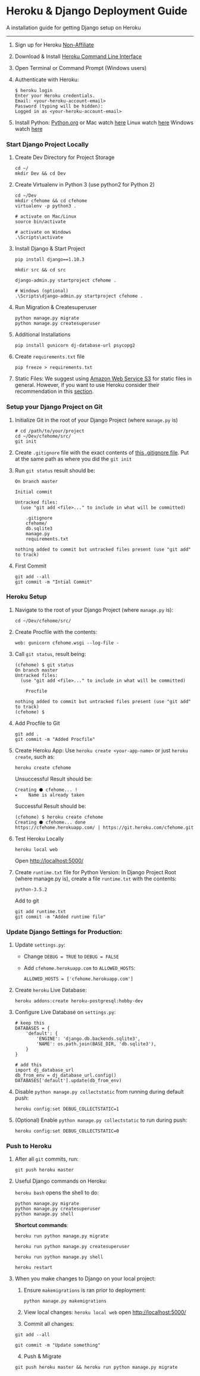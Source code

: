 # Heroku & Django Deployment Guide

A installation guide for getting Django setup on Heroku

----------

1. Sign up for Heroku [Non-Affiliate](http://www.kirr.co/9e88gh/)

2. Download & Install [Heroku Command Line Interface](http://cli.heroku.com)

3. Open Terminal or Command Prompt (Windows users)

4. Authenticate with Heroku:
    ```
    $ heroku login
    Enter your Heroku credentials.
    Email: <your-heroku-account-email>
    Password (typing will be hidden): 
    Logged in as <your-heroku-account-email>
    ```

5. Install Python:
    [Python.org](http://www.kirr.co/52lk1y/)
    or
    Mac watch [here](http://www.kirr.co/a9u645/)
    Linux watch [here](http://www.kirr.co/yoywdh/)
    Windows watch [here](http://www.kirr.co/xeaocj/)

### Start Django Project Locally
1. Create Dev Directory for Project Storage
    ```
    cd ~/
    mkdir Dev && cd Dev
    ```

2. Create Virtualenv in Python 3 (use python2 for Python 2)
    ```
    cd ~/Dev
    mkdir cfehome && cd cfehome
    virtualenv -p python3 .

    # activate on Mac/Linux
    source bin/activate

    # activate on Windows
    .\Scripts\activate
    ```

4. Install Django & Start Project
    ```
    pip install django==1.10.3

    mkdir src && cd src 

    django-admin.py startproject cfehome . 

    # Windows (optional)
    .\Scripts\django-admin.py startproject cfehome .
    ```

5. Run Migration & Createsuperuser
    ```
    python manage.py migrate
    python manage.py createsuperuser
    ```

6. Additional Installations
    ```
    pip install gunicorn dj-database-url psycopg2
    ```

7. Create `requirements.txt` file
    ```
    pip freeze > requirements.txt
    ```

8. Static Files:
    We suggest using [Amazon Web Service S3](http://www.kirr.co/exuykp/) for static files in general. However, if you want to use Heroku consider their recommendation in this [section](https://devcenter.heroku.com/articles/django-app-configuration#whitenoise).



### Setup your Django Project on Git
1. Initialize Git in the root of your Django Project (where `manage.py` is)
    ```
    # cd /path/to/your/project
    cd ~/Dev/cfehome/src/
    git init 
    ```

2. Create `.gitignore` file with the exact contents of [this .gitignore file](http://www.kirr.co/mbehan/). Put at the same path as where you did the `git init`

3. Run `git status` result should be:
    ```
    On branch master

    Initial commit

    Untracked files:
      (use "git add <file>..." to include in what will be committed)

        .gitignore
        cfehome/
        db.sqlite3
        manage.py
        requirements.txt

    nothing added to commit but untracked files present (use "git add" to track)
    ```

4. First Commit
    ```
    git add --all
    git commit -m "Intial Commit"
    ```


### Heroku Setup
1. Navigate to the root of your Django Project (where `manage.py` is):
    ```
    cd ~/Dev/cfehome/src/
    ```
2. Create Procfile with the contents:
    ```
    web: gunicorn cfehome.wsgi --log-file -
    ```

3. Call `git status`, result being:
    ```
    (cfehome) $ git status
    On branch master
    Untracked files:
      (use "git add <file>..." to include in what will be committed)

        Procfile

    nothing added to commit but untracked files present (use "git add" to track)
    (cfehome) $ 
    ```

4. Add Procfile to Git
    ```
    git add .
    git commit -m "Added Procfile"
    ```

5. Create Heroku App:
    Use `heroku create <your-app-name>` or just `heroku create`, such as:
    ```
    heroku create cfehome
    ```

    Unsuccessful Result should be:
    ```
    Creating ⬢ cfehome... !
    ▸    Name is already taken
    ```

    Successful Result should be:
    
    ```
    (cfehome) $ heroku create cfehome
    Creating ⬢ cfehome... done
    https://cfehome.herokuapp.com/ | https://git.heroku.com/cfehome.git
    ```

6. Test Heroku Locally
    ```
    heroku local web
    ```
    Open [http://localhost:5000/](http://localhost:5000/)

7. Create `runtime.txt` file for Python Version:
    In Django Project Root (where manage.py is), create a file `runtime.txt` with the contents:
    ```
    python-3.5.2
    ```
    Add to git
    ```
    git add runtime.txt
    git commit -m "Added runtime file"
    ```

### Update Django Settings for Production:
1. Update `settings.py`:
    - Change `DEBUG = TRUE` to `DEBUG = FALSE`

    - Add `cfehome.herokuapp.com` to `ALLOWED_HOSTS`:
        ```
        ALLOWED_HOSTS = ['cfehome.herokuapp.com']
        ```

3. Create `heroku` Live Database:
    ```
    heroku addons:create heroku-postgresql:hobby-dev
    ```

4. Configure Live Database on `settings.py`:
    ```
    # keep this
    DATABASES = {
        'default': {
            'ENGINE': 'django.db.backends.sqlite3',
            'NAME': os.path.join(BASE_DIR, 'db.sqlite3'),
        }
    }

    # add this
    import dj_database_url
    db_from_env = dj_database_url.config()
    DATABASES['default'].update(db_from_env)
    ```

5. Disable `python manage.py collectstatic` from running during default push:
    ```
    heroku config:set DEBUG_COLLECTSTATIC=1
    ```
6. (Optional) Enable `python manage.py collectstatic` to run during push:
    ```
    heroku config:set DEBUG_COLLECTSTATIC=0
    ```

### Push to Heroku
1. After all `git` commits, run:
    ``` 
    git push heroku master
    ```

2. Useful Django commands on Heroku:
 
    `heroku bash` opens the shell to do:
    
    ```
    python manage.py migrate
    python manage.py createsuperuser
    python manage.py shell
    ```
    
    **Shortcut commands**:
    
    `heroku run python manage.py migrate`

    `heroku run python manage.py createsuperuser`

    `heroku run python manage.py shell`

    `heroku restart`

3. When you make changes to Django on your local project:
    1. Ensure `makemigrations` is ran prior to deployment:
        ```
        python manage.py makemigrations
        ```
    2. View local changes: `heroku local web` open [http://localhost:5000/](http://localhost:5000/)
    
    3. Commit all changes:
    ```
    git add --all

    git commit -m "Update something"
    ```
    4. Push & Migrate
    ```
    git push heroku master && heroku run python manage.py migrate
    ```
